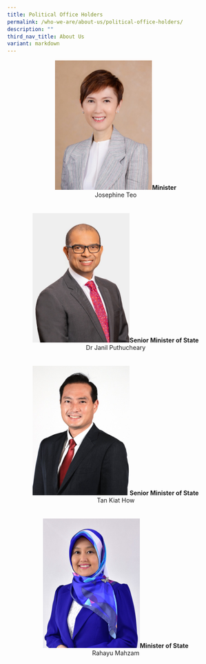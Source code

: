 ```yaml
---
title: Political Office Holders
permalink: /who-we-are/about-us/political-office-holders/
description: ""
third_nav_title: About Us
variant: markdown
---
```

<div align="center">

<img style="height:300px; width:225px;" alt="Minister Mrs Josephine Teo" src="/images/POHes/min%20josephine%20teo%20495x660.jpeg"><b>Minister</b><br>Josephine Teo 
<br>
<br>	
<img style="height:300px; width:225px;" alt="Senior Minister of State Dr Janil Puthucheary" src="/images/POHes/sms%20janil%20495x660.jpeg"><b>Senior Minister of State</b><br>Dr Janil Puthucheary
<br>
<br>	
<img style="height:300px; width:225px;" alt="Senior Minister of State Mr Tan Kiat How" src="/images/POHes/tan%20kiat%20how%20495x660.jpeg"><b>Senior Minister of State</b><br>Tan Kiat How
<br>
<br>	
<img style="height:300px; width:225px;" alt="Minister of State Mdm Rahayu Mahzam" src="/images/POHes/mos_rahayu_495x660.jpg"><b>Minister of State</b><br>Rahayu Mahzam
</div>